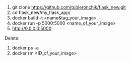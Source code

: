 
1. git clone https://github.com/tubleronchik/flask_new.git
2. cd flask_new/my_flask_app/
3. docker build -t <name&tag_your_image>  
4. docker run -p 5000:5000 <name_of_your_image>
5. http://0.0.0.0:5000

Delete:

1. docker ps -a
2. docker rm <ID_of_your_image>
